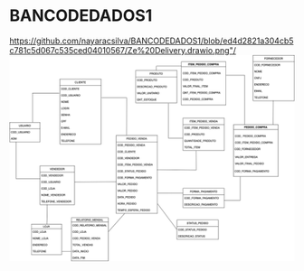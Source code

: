 # BANCODEDADOS1
<https://github.com/nayaracsilva/BANCODEDADOS1/blob/ed4d2821a304cb5c781c5d067c535ced04010567/Ze%20Delivery.drawio.png"/>
<img src="https://github.com/nayaracsilva/BANCODEDADOS1/blob/main/Ze Delivery.drawio.png "/>
